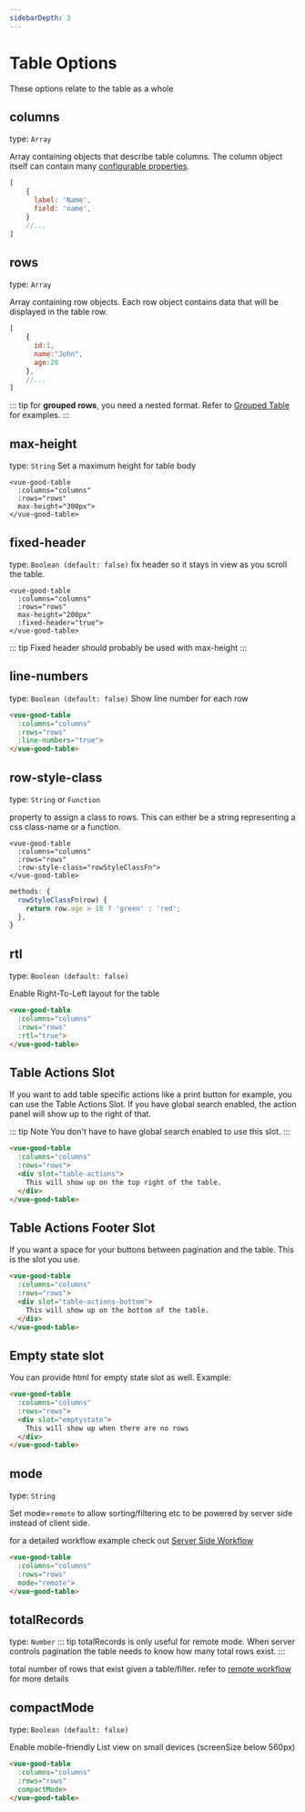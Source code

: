 ```yaml
---
sidebarDepth: 3
---
```


# Table Options

These options relate to the table as a whole

## columns

type: `Array`

Array containing objects that describe table columns. The column object itself can contain many [configurable properties](/guide/configuration/column-options.md).
```javascript
[
    {
      label: 'Name',
      field: 'name',
    }
    //...
]
```

## rows

type: `Array`

Array containing row objects. Each row object contains data that will be displayed in the table row.
```javascript
[
    {
      id:1,
      name:"John",
      age:20
    },
    //...
]
```

::: tip
for **grouped rows**, you need a nested format. Refer to [Grouped Table](/guide/advanced/grouped-table.md) for examples.
:::

## max-height

type: `String`
Set a maximum height for table body

```vue
<vue-good-table
  :columns="columns"
  :rows="rows"
  max-height="300px">
</vue-good-table>
```

## fixed-header

type: `Boolean (default: false)`
fix header so it stays in view as you scroll the table.

```vue
<vue-good-table
  :columns="columns"
  :rows="rows"
  max-height="200px"
  :fixed-header="true">
</vue-good-table>
```
<fixed-header />

::: tip
Fixed header should probably be used with max-height
:::


## line-numbers

type: `Boolean (default: false)`
Show line number for each row
```html
<vue-good-table
  :columns="columns"
  :rows="rows"
  :line-numbers="true">
</vue-good-table>
```
<line-numbers-table />

## row-style-class 

type: `String` or `Function`

property to assign a class to rows. This can either be a string representing a css class-name or a function.

```vue
<vue-good-table
  :columns="columns"
  :rows="rows"
  :row-style-class="rowStyleClassFn">
</vue-good-table>
```

```js
methods: {
  rowStyleClassFn(row) {
    return row.age > 18 ? 'green' : 'red';
  },
}
```


## rtl 

type: `Boolean (default: false)`

Enable Right-To-Left layout for the table
```html
<vue-good-table
  :columns="columns"
  :rows="rows"
  :rtl="true">
</vue-good-table>
```
<rtl-table />

## Table Actions Slot
If you want to add table specific actions like a print button for example, you can use the Table Actions Slot. If you have global search enabled, the action panel will show up to the right of that.

::: tip Note
You don't have to have global search enabled to use this slot.
:::

```html
<vue-good-table
  :columns="columns"
  :rows="rows">
  <div slot="table-actions">
    This will show up on the top right of the table. 
  </div>
</vue-good-table>
```
<action-slot-table />


## Table Actions Footer Slot

If you want a space for your buttons between pagination and the table. This is the slot you use. 

```html
<vue-good-table
  :columns="columns"
  :rows="rows">
  <div slot="table-actions-bottom">
    This will show up on the bottom of the table. 
  </div>
</vue-good-table>
```

## Empty state slot
You can provide html for empty state slot as well. Example:

```html
<vue-good-table
  :columns="columns"
  :rows="rows">
  <div slot="emptystate">
    This will show up when there are no rows
  </div>
</vue-good-table>
```

## mode

type: `String`

Set mode=`remote` to allow sorting/filtering etc to be powered by server side instead of client side.

for a detailed workflow example check out [Server Side Workflow](/guide/advanced/remote-workflow.md)

```html
<vue-good-table
  :columns="columns"
  :rows="rows"
  mode="remote">
</vue-good-table>
```

## totalRecords

type: `Number`
::: tip
totalRecords is only useful for remote mode. When server controls pagination the table needs to know how many total rows exist.
:::

total number of rows that exist given a table/filter. refer to [remote workflow](/guide/advanced/remote-workflow.md) for more details

## compactMode

type: `Boolean (default: false)`

Enable mobile-friendly List view on small devices (screenSize below 560px)
```html
<vue-good-table
  :columns="columns"
  :rows="rows"
  compactMode>
</vue-good-table>
```
<rtl-table />